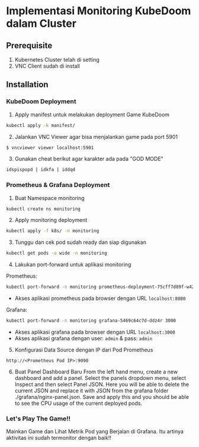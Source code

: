 # Implementasi Monitoring KubeDoom dalam Cluster

## Prerequisite

1. Kubernetes Cluster telah di setting
2. VNC Client sudah di install

## Installation

### KubeDoom Deployment
1. Apply manifest untuk melakukan deployment Game KubeDoom
```bash
kubectl apply -k manifest/
```
2. Jalankan VNC Viewer agar bisa menjalankan game pada port 5901
```bash
$ vncviewer viewer localhost:5901
```
3. Gunakan cheat berikut agar karakter ada pada "GOD MODE"
```bash
idspispopd | idkfa | iddqd
```

### Prometheus & Grafana Deployment
1. Buat Namespace monitoring 
```bash
kubectl create ns monitoring
```
2. Apply monitoring deployment
```bash
kubectl apply -f k8s/ -n monitoring
```
3. Tunggu dan cek pod sudah ready dan siap digunakan
```bash
kubectl get pods -o wide -n monitoring
```
4. Lakukan port-forward untuk aplikasi monitoring

  Prometheus:
```bash
kubectl port-forward -n monitoring prometheus-deployment-75cff7d89f-w422q 8080:9090
```
  - Akses aplikasi prometheus pada browser dengan URL `localhost:8080`

  Grafana:
```bash
kubectl port-forward -n monitoring grafana-5469c64c7d-ddz4r 3000
```
  - Akses aplikasi grafana pada browser dengan URL `localhost:3000` 
  - Akses aplikasi grafana dengan user: `admin` & pass: `admin`

5. Konfigurasi Data Source dengan IP dari Pod Prometheus
```console
http://<Prometheus Pod IP>:9090
```
6. Buat Panel Dashboard Baru
From the left hand menu, create a new dashboard and add a panel. Select the panels dropdown menu, select Inspect and then select Panel JSON. Here you will be able to delete the current JSON and replace it with JSON from the grafana folder ./grafana/nginx-panel.json. Save and apply this and you should be able to see the CPU usage of the current deployed pods.

### Let's Play The Game!!

Mainkan Game dan Lihat Metrik Pod yang Berjalan di Grafana. Itu artinya aktivitas ini sudah termonitor dengan baik!!
